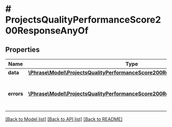 # # ProjectsQualityPerformanceScore200ResponseAnyOf

## Properties

Name | Type | Description | Notes
------------ | ------------- | ------------- | -------------
**data** | [**\Phrase\Model\ProjectsQualityPerformanceScore200ResponseAnyOfData**](ProjectsQualityPerformanceScore200ResponseAnyOfData.md) |  | [optional] 
**errors** | [**\Phrase\Model\ProjectsQualityPerformanceScore200ResponseAnyOfErrorsInner[]**](ProjectsQualityPerformanceScore200ResponseAnyOfErrorsInner.md) | Array of errors for any failing translation IDs | [optional] 

[[Back to Model list]](../../README.md#documentation-for-models) [[Back to API list]](../../README.md#documentation-for-api-endpoints) [[Back to README]](../../README.md)


